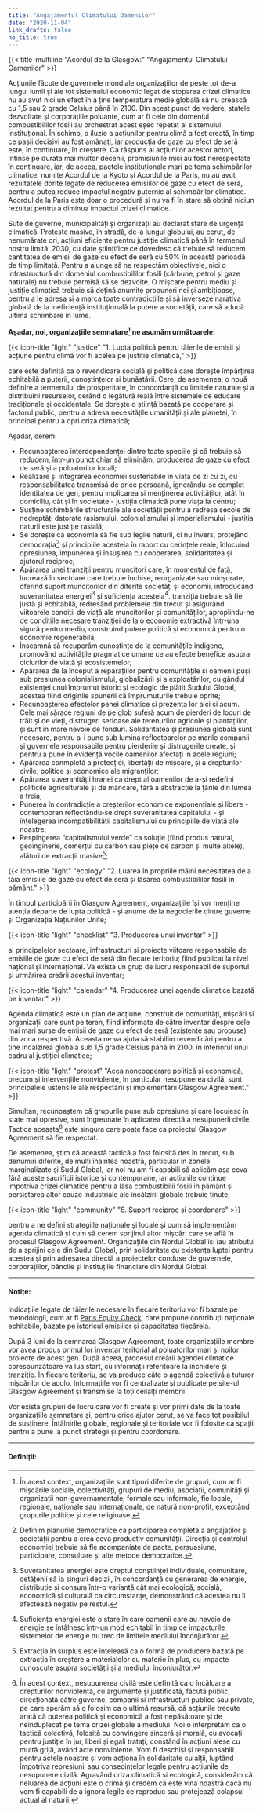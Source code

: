 ```yaml
---
title: "Angajamentul Climatului Oamenilor"
date: "2020-11-04"
link_drafts: false
no_title: true
---
```


{{< title-multiline "Acordul de la Glasgow:" "Angajamentul Climatului Oamenilor" >}}

Acțiunile făcute de guvernele mondiale organizațiilor de peste tot de-a lungul lumii și ale tot sistemului economic legat de stoparea crizei climatice nu au avut nici un efect în a ține temperatura medie globală să nu crească cu 1,5 sau 2 grade Celsius până în 2100. Din acest punct de vedere, statele dezvoltate și corporațiile poluante, cum ar fi cele din domeniul combustibililor fosili au orchestrat acest eșec repetat al sistemului instituțional. În schimb, o iluzie a acțiunilor pentru climă a fost creată, în timp ce pașii decisivi au fost amânați, iar producția de gaze cu efect de seră este, în continuare, în creștere. Ca răspuns al acțiunilor acestor actori, întinse pe durata mai multor decenii, promisiunile mici au fost nerespectate în continuare, iar, de aceea, pactele instituționale mari pe tema schimbărilor climatice, numite Acordul de la Kyoto și Acordul de la Paris, nu au avut rezultatele dorite legate de reducerea emisiilor de gaze cu efect de seră, pentru a putea reduce impactul negativ puternic al schimbărilor climatice. Acordul de la Paris este doar o procedură și nu va fi în stare să obțină niciun rezultat pentru a diminua impactul crizei climatice.  

Sute de guverne, municipalități și organizații au declarat stare de urgență climatică. Proteste masive, în stradă, de-a lungul globului, au cerut, de nenumărate ori, acțiuni eficiente pentru justiție climatică până în termenul nostru limită: 2030, cu date științifice ce dovedesc că trebuie să reducem cantitatea de emisii de gaze cu efect de seră cu 50% în această perioadă de timp limitată. Pentru a ajunge să ne respectăm obiectivele, nici o infrastructură din domeniul combustibililor fosili (cărbune, petrol și gaze naturale) nu trebuie permisă să se dezvolte. O mișcare pentru mediu și justiție climatică trebuie să dețină anumite propuneri noi și ambițioase, pentru a le adresa și a marca toate contradicțiile și să inverseze narativa globală de la ineficiență instituțională la putere a societății, care să aducă ultima schimbare în lume.  

**Așadar, noi, organizațiile semnatare[^1] ne asumăm următoarele:**

{{< icon-title "light" "justice" "1. Lupta politică pentru tăierile de emisii și acțiune pentru climă vor fi acelea pe justiție climatică," >}}

care este definită ca o revendicare socială și politică care dorește împărțirea echitabilă a puterii, cunoștințelor și bunăstării. Cere, de asemenea, o nouă definire a termenului de prosperitate, în concordanță cu limitele naturale și a distribuirii resurselor, cerând o legătură reală între sistemele de educare tradiționale și occidentale. Se dorește o știință bazată pe cooperare și factorul public, pentru a adresa necesitățile umanității și ale planetei, în principal pentru a opri criza climatică;  

Așadar, cerem:  
- Recunoașterea interdependenței dintre toate speciile și că trebuie să reducem, într-un punct chiar să eliminăm, producerea de gaze cu efect de seră și a poluatorilor locali;
- Realizare și integrarea economiei sustenabile în viața de zi cu zi, cu responsabilitatea transmisă de orice persoană, ignorându-se complet identitatea de gen, pentru implicarea și menținerea activităților, atât în domiciliu, cât și în societate - justiția climatică pune viața la centru;
- Susține schimbările structurale ale societății pentru a redresa secole de nedreptăți datorate rasismului, colonialismului și imperialismului - justiția naturii este justiție rasială;
- Se dorește ca economia să fie sub legile naturii, ci nu invers, protejând democrația[^2] și principiile acesteia în raport cu cerințele reale, înlocuind opresiunea, impunerea și însușirea cu cooperarea, solidaritatea și ajutorul reciproc;
- Apărarea unei tranziții pentru muncitori care, în momentul de față, lucrează în sectoare care trebuie închise, reorganizate sau micșorate, oferind suport muncitorilor din diferite societăți și economii, introducând suveranitatea energiei[^3] și suficiența acesteia[^4]. tranziția trebuie să fie justă și echitabilă, redresând problemele din trecut și asigurând viitoarele condiții de viață ale muncitorilor și comunităților, apropiindu-ne de condițiile necesare tranziției de la o economie extractivă într-una sigură pentru mediu, construind putere politică și economică pentru o economie regenerabilă;
- Înseamnă să recuperăm cunoștințe de la comunitățile indigene, promovând activitățile pragmatice umane ce au efecte benefice asupra ciclurilor de viață și ecosistemelor;
- Apărarea de la început a reparațiilor pentru comunitățile și oamenii puși sub presiunea colonialismului, globalizării și a exploatărilor, cu gândul existenței unui împrumut istoric și ecologic de plătit Sudului Global, acestea fiind originile spunerii că împrumuturile trebuie oprite;
- Recunoașterea efectelor penei climatice și prezența lor aici și acum. Cele mai sărace regiuni de pe glob suferă acum de pierderi de locuri de trăit și de vieți, distrugeri serioase ale terenurilor agricole și plantațiilor, și sunt în mare nevoie de fonduri. Solidaritatea și presiunea globală sunt necesare, pentru a-i pune sub lumina reflectoarelor pe marile companii și guvernele responsabile pentru pierderile și distrugerile create, și pentru a pune în evidență vocile oamenilor afectați în acele regiuni;
- Apărarea conmpletă a protecției, libertății de mișcare, și a drepturilor civile, politice și economice ale migranților;
- Apărarea suveranității hranei ca drept al oamenilor de a-și redefini politicile agriculturale și de mâncare, fără a abstracție la țările din lumea a treia;
- Punerea în contradicție a creșterilor economice exponențiale și libere - contemporan reflectându-se drept suveranitatea capitalului - și înțelegerea incompatibilității capitalismului cu principiile de viață ale noastre;
- Respingerea “capitalismului verde” ca soluție (fiind produs natural, geoinginerie, comerțul cu carbon sau piețe de carbon și multe altele), alături de extracții masive[^5];

{{< icon-title "light" "ecology" "2. Luarea în propriile mâini necesitatea de a tăia emisiile de gaze cu efect de seră și lăsarea combustibililor fosili în pământ." >}}

În timpul participării în Glasgow Agreement, organizațiile își vor menține atenția departe de lupta politică - și anume de la negocierile dintre guverne și Organizația Națiunilor Unite;  

{{< icon-title "light" "checklist" "3. Producerea unui inventar" >}}

al principalelor sectoare, infrastructuri și proiecte viitoare responsabile de emisiile de gaze cu efect de seră din fiecare teritoriu; fiind publicat la nivel național și internațional. Va exista un grup de lucru responsabil de suportul și urmărirea creării acestui inventar;  

{{< icon-title "light" "calendar" "4. Producerea unei agende climatice bazată pe inventar." >}}

Agenda climatică este un plan de acțiune, construit de comunități, mișcări și organizații care sunt pe teren, fiind informate de către inventar despre cele mai mari surse de emisii de gaze cu efect de seră (existente sau propuse) din zona respectivă. Aceasta ne va ajuta să stabilim revendicări pentru a ține încălzirea globală sub 1,5 grade Celsius până în 2100, în interiorul unui cadru al justiției climatice;  

{{< icon-title "light" "protest" "Acea noncooperare politică și economică, precum și intervențiile nonviolente, în particular nesupunerea civilă, sunt principalele ustensile ale respectării și implementării Glasgow Agreement." >}}

Simultan, recunoaștem că grupurile puse sub opresiune și care locuiesc în state mai opresive, sunt îngreunate în aplicarea directă a nesupunerii civile. Tactica aceasta[^6] este singura care poate face ca proiectul Glasgow Agreement să fie respectat.  

De asemenea, știm că această tactică a fost folosită des în trecut, sub denumiri diferite, de mulți înaintea noastră, particular în zonele marginalizate și Sudul Global, iar noi nu am fi capabili să aplicăm așa ceva fără aceste sacrificii istorice și contemporane, iar acțiunile continue împotriva crizei climatice pentru a lăsa combustibilii fosili în pământ și persistarea altor cauze industriale ale încălzirii globale trebuie ținute;  

{{< icon-title "light" "community" "6. Suport reciproc și coordonare" >}}

pentru a ne defini strategiile naționale și locale și cum să implementăm agenda climatică și cum să cerem sprijinul altor mișcări care se află în procesul Glasgow Agreement. Organizațiile din Nordul Global își iau atributul de a sprijini cele din Sudul Global, prin solidaritate cu existența luptei pentru acestea și prin adresarea directă a proiectelor conduse de guvernele, corporațiilor, băncile și instituțiile financiare din Nordul Global.

---

#### Notițe:

Indicațiile legate de tăierile necesare în fiecare teritoriu vor fi bazate pe metodologii, cum ar fi [Paris Equity Check](http://paris-equity-check.org/), care propune contribuții naționale echitabile, bazate pe istoricul emisiilor și capacitatea fiecăreia.  

După 3 luni de la semnarea Glasgow Agreement, toate organizațiile membre vor avea produs primul lor inventar teritorial al poluatorilor mari și noilor proiecte de acest gen. După aceea, procesul creării agendei climatice corespunzătoare va lua start, cu informații referitoare la închidere și tranziție. În fiecare teritoriu, se va produce câte o agendă colectivă a tuturor mișcărilor de acolo. Informațiile vor fi centralizate și publicate pe site-ul Glasgow Agreement și transmise la toți ceilalți membrii.  

Vor exista grupuri de lucru care vor fi create și vor primi date de la toate organizațiile semnatare și, pentru orice ajutor cerut, se va face tot posibilul de susținere. Întâlnirile globale, regionale și teritoriale vor fi folosite ca spații pentru a pune la punct strategii și pentru coordonare.  

---

#### Definiții:

[^1]: În acest context, organizațiile sunt tipuri diferite de grupuri, cum ar fi mișcările sociale, colectivități, grupuri de mediu, asociații, comunități și organizații non-guvernamentale, formale sau informale, fie locale, regionale, naționale sau internaționale, de natură non-profit, exceptând grupurile politice și cele religioase.
[^2]: Definim planurile democratice ca participarea completă a angajaților și societății pentru a crea ceva productiv comunității. Direcția și controlul economiei trebuie să fie acompaniate de pacte, persuasiune, participare, consultare și alte metode democratice. 
[^3]: Suveranitatea energiei este dreptul conștiinței individuale, comunitare, cetățenii să ia singuri decizii, în concordanță cu generarea de energie, distribuție și consum într-o variantă cât mai ecologică, socială, economică și culturală ca circumstanțe, demonstrând că acestea nu îi afectează negativ pe restul.
[^4]: Suficiența energiei este o stare în care oamenii care au nevoie de energie se întâlnesc într-un mod echitabil în timp ce impacturile sistemelor de energie nu trec de limitele mediului înconjurător.
[^5]: Extracția în surplus este înțeleasă ca o formă de producere bazată pe extracția în creștere a materialelor cu materie în plus, cu impacte cunoscute asupra societății și a mediului înconjurător.
[^6]: În acest context, nesupunerea civilă este definită ca o încălcare a drepturilor nonviolentă, cu argumente și justificată, făcută public, direcționată către guverne, companii și infrastructuri publice sau private, pe care sperăm să o folosim ca o ultimă resursă, că acțiunile trecute arată că puterea politică și economică a fost nepăsătoare și de neînduplecat pe tema crizei globale a mediului. Noi o interpretăm ca o tactică colectivă, folosită cu convingere sinceră și morală, cu avocați pentru justiție în jur, liberi și egali tratați, constând în acțiuni alese cu multă grijă, având acte nonviolente. Vom fi deschiși și responsabili pentru actele noastre și vom acționa în solidaritate cu alții, luptând împotriva represiunii sau consecințelor legale pentru acțiunile de nesupunere civilă. Agravând criza climatică și ecologică, considerăm că neluarea de acțiuni este o crimă și credem că este vina noastră dacă nu vom fi capabili de a ignora legile ce reproduc sau protejează colapsul actual al naturii.